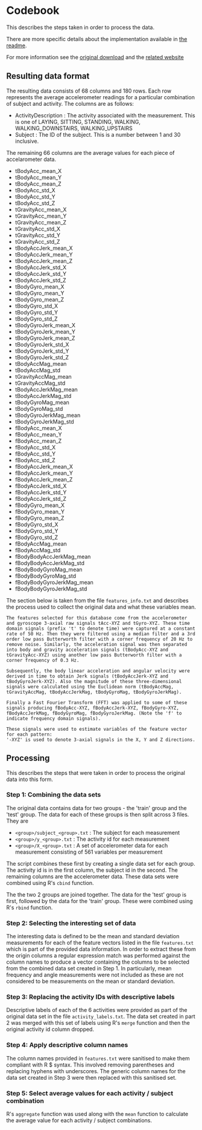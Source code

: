Codebook
========

This describes the steps taken in order to process the data.

There are more specific details about the implementation available in [the readme](README.md).

For more information see the [original download](https://d396qusza40orc.cloudfront.net/getdata%2Fprojectfiles%2FUCI%20HAR%20Dataset.zip)
and the [related website](http://archive.ics.uci.edu/ml/datasets/Human+Activity+Recognition+Using+Smartphones)

## Resulting data format

The resulting data consists of 68 columns and 180 rows. Each row represents the average accelerometer readings for a particular combination of subject and activity. The columns are as follows:

- ActivityDescription : The activity associated with the measurement. This is one of LAYING, SITTING, STANDING, WALKING, WALKING_DOWNSTAIRS, WALKING_UPSTAIRS
- Subject : The ID of the subject. This is a number between 1 and 30 inclusive.

The remaining 66 columns are the average values for each piece of accelarometer data.

- tBodyAcc_mean_X
- tBodyAcc_mean_Y
- tBodyAcc_mean_Z
- tBodyAcc_std_X
- tBodyAcc_std_Y
- tBodyAcc_std_Z
- tGravityAcc_mean_X
- tGravityAcc_mean_Y
- tGravityAcc_mean_Z
- tGravityAcc_std_X
- tGravityAcc_std_Y
- tGravityAcc_std_Z
- tBodyAccJerk_mean_X
- tBodyAccJerk_mean_Y
- tBodyAccJerk_mean_Z
- tBodyAccJerk_std_X
- tBodyAccJerk_std_Y
- tBodyAccJerk_std_Z
- tBodyGyro_mean_X
- tBodyGyro_mean_Y
- tBodyGyro_mean_Z
- tBodyGyro_std_X
- tBodyGyro_std_Y
- tBodyGyro_std_Z
- tBodyGyroJerk_mean_X
- tBodyGyroJerk_mean_Y
- tBodyGyroJerk_mean_Z
- tBodyGyroJerk_std_X
- tBodyGyroJerk_std_Y
- tBodyGyroJerk_std_Z
- tBodyAccMag_mean
- tBodyAccMag_std
- tGravityAccMag_mean
- tGravityAccMag_std
- tBodyAccJerkMag_mean
- tBodyAccJerkMag_std
- tBodyGyroMag_mean
- tBodyGyroMag_std
- tBodyGyroJerkMag_mean
- tBodyGyroJerkMag_std
- fBodyAcc_mean_X
- fBodyAcc_mean_Y
- fBodyAcc_mean_Z
- fBodyAcc_std_X
- fBodyAcc_std_Y
- fBodyAcc_std_Z
- fBodyAccJerk_mean_X
- fBodyAccJerk_mean_Y
- fBodyAccJerk_mean_Z
- fBodyAccJerk_std_X
- fBodyAccJerk_std_Y
- fBodyAccJerk_std_Z
- fBodyGyro_mean_X
- fBodyGyro_mean_Y
- fBodyGyro_mean_Z
- fBodyGyro_std_X
- fBodyGyro_std_Y
- fBodyGyro_std_Z
- fBodyAccMag_mean
- fBodyAccMag_std
- fBodyBodyAccJerkMag_mean
- fBodyBodyAccJerkMag_std
- fBodyBodyGyroMag_mean
- fBodyBodyGyroMag_std
- fBodyBodyGyroJerkMag_mean
- fBodyBodyGyroJerkMag_std

The section below is taken from the file `features_info.txt` and describes the process used to collect the original data and what these variables mean.

```
The features selected for this database come from the accelerometer and gyroscope 3-axial raw signals tAcc-XYZ and tGyro-XYZ. These time domain signals (prefix 't' to denote time) were captured at a constant rate of 50 Hz. Then they were filtered using a median filter and a 3rd order low pass Butterworth filter with a corner frequency of 20 Hz to remove noise. Similarly, the acceleration signal was then separated into body and gravity acceleration signals (tBodyAcc-XYZ and tGravityAcc-XYZ) using another low pass Butterworth filter with a corner frequency of 0.3 Hz. 

Subsequently, the body linear acceleration and angular velocity were derived in time to obtain Jerk signals (tBodyAccJerk-XYZ and tBodyGyroJerk-XYZ). Also the magnitude of these three-dimensional signals were calculated using the Euclidean norm (tBodyAccMag, tGravityAccMag, tBodyAccJerkMag, tBodyGyroMag, tBodyGyroJerkMag). 

Finally a Fast Fourier Transform (FFT) was applied to some of these signals producing fBodyAcc-XYZ, fBodyAccJerk-XYZ, fBodyGyro-XYZ, fBodyAccJerkMag, fBodyGyroMag, fBodyGyroJerkMag. (Note the 'f' to indicate frequency domain signals). 

These signals were used to estimate variables of the feature vector for each pattern:  
'-XYZ' is used to denote 3-axial signals in the X, Y and Z directions.
```

## Processing

This describes the steps that were taken in order to process the original data into this form.

### Step 1: Combining the data sets

The original data contains data for two groups - the 'train' group and the 'test' group. The data for each of these groups is then split across 3 files. They are

- `<group>/subject_<group>.txt` : The subject for each measurement
- `<group>/y_<group>.txt`       : The activity id for each measurement
- `<group>/X_<group>.txt`       : A set of accelerometer data for each measurement consisting of 561 variables per measurement

The script combines these first by creating a single data set for each group. The activity id is in the first column, the subject id in the second. The remaining columns are the accelerometer data. These data sets were combined using R's `cbind` function.

The the two 2 groups are joined together. The data for the 'test' group is first, followed by the data for the 'train' group. These were combined using R's `rbind` function.

### Step 2: Selecting the interesting set of data

The interesting data is defined to be the mean and standard deviation measurements for each of the feature vectors listed in the file `features.txt` which is part of the provided data information.
In order to extract these from the origin columns a regular expression match was performed against the column names to produce a vector containing the columns to be selected from the combined data set created in Step 1.
In particularly, mean frequency and angle measurements were not included as these are not considered to be measurements on the mean or standard deviation.

### Step 3: Replacing the activity IDs with descriptive labels

Descriptive labels of each of the 6 activities were provided as part of the original data set in the file `activity_labels.txt`.
The data set created in part 2 was merged with this set of labels using R's `merge` function and then the original activity id column dropped.

### Step 4: Apply descriptive column names

The column names provided in `features.txt` were sanitised to make them compliant with R $ syntax. This involved removing parentheses and replacing hyphens with underscores.
The generic column names for the data set created in Step 3 were then replaced with this sanitised set.

### Step 5: Select average values for each activity / subject combination

R's `aggregate` function was used along with the `mean` function to calculate the average value for each activity / subject combinations.
